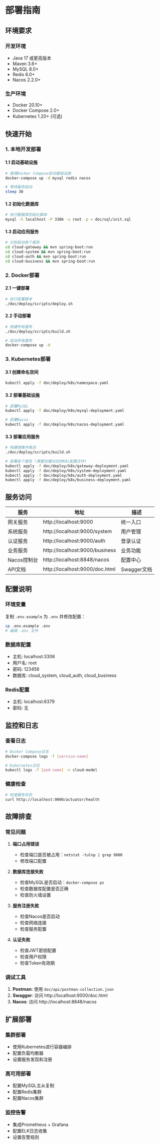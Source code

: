 # 部署指南

## 环境要求

### 开发环境
- Java 17 或更高版本
- Maven 3.6+
- MySQL 8.0+
- Redis 6.0+
- Nacos 2.2.0+

### 生产环境
- Docker 20.10+
- Docker Compose 2.0+
- Kubernetes 1.20+ (可选)

## 快速开始

### 1. 本地开发部署

#### 1.1 启动基础设施
```bash
# 使用Docker Compose启动基础设施
docker-compose up -d mysql redis nacos

# 等待服务启动
sleep 30
```

#### 1.2 初始化数据库
```bash
# 执行数据库初始化脚本
mysql -h localhost -P 3306 -u root -p < doc/sql/init.sql
```

#### 1.3 启动应用服务
```bash
# 分别启动各个服务
cd cloud-gateway && mvn spring-boot:run
cd cloud-system && mvn spring-boot:run
cd cloud-auth && mvn spring-boot:run
cd cloud-business && mvn spring-boot:run
```

### 2. Docker部署

#### 2.1 一键部署
```bash
# 执行部署脚本
./doc/deploy/scripts/deploy.sh
```

#### 2.2 手动部署
```bash
# 构建所有服务
./doc/deploy/scripts/build.sh

# 启动所有服务
docker-compose up -d
```

### 3. Kubernetes部署

#### 3.1 创建命名空间
```bash
kubectl apply -f doc/deploy/k8s/namespace.yaml
```

#### 3.2 部署基础设施
```bash
# 部署MySQL
kubectl apply -f doc/deploy/k8s/mysql-deployment.yaml

# 部署Nacos
kubectl apply -f doc/deploy/k8s/nacos-deployment.yaml
```

#### 3.3 部署应用服务
```bash
# 构建镜像并推送
./doc/deploy/scripts/build.sh

# 部署各个服务 (需要创建对应的K8s配置文件)
kubectl apply -f doc/deploy/k8s/gateway-deployment.yaml
kubectl apply -f doc/deploy/k8s/system-deployment.yaml
kubectl apply -f doc/deploy/k8s/auth-deployment.yaml
kubectl apply -f doc/deploy/k8s/business-deployment.yaml
```

## 服务访问

| 服务 | 地址 | 描述 |
|------|------|------|
| 网关服务 | http://localhost:9000 | 统一入口 |
| 系统服务 | http://localhost:9000/system | 用户管理 |
| 认证服务 | http://localhost:9000/auth | 登录认证 |
| 业务服务 | http://localhost:9000/business | 业务功能 |
| Nacos控制台 | http://localhost:8848/nacos | 配置中心 |
| API文档 | http://localhost:9000/doc.html | Swagger文档 |

## 配置说明

### 环境变量
复制 `.env.example` 为 `.env` 并修改配置：
```bash
cp .env.example .env
# 编辑 .env 文件
```

### 数据库配置
- 主机: localhost:3306
- 用户名: root
- 密码: 123456
- 数据库: cloud_system, cloud_auth, cloud_business

### Redis配置
- 主机: localhost:6379
- 密码: 无

## 监控和日志

### 查看日志
```bash
# Docker Compose日志
docker-compose logs -f [service-name]

# Kubernetes日志
kubectl logs -f [pod-name] -n cloud-model
```

### 健康检查
```bash
# 检查服务状态
curl http://localhost:9000/actuator/health
```

## 故障排查

### 常见问题

1. **端口占用错误**
   - 检查端口是否被占用：`netstat -tulnp | grep 9000`
   - 修改端口配置

2. **数据库连接失败**
   - 检查MySQL是否启动：`docker-compose ps`
   - 检查数据库配置是否正确
   - 检查防火墙设置

3. **服务注册失败**
   - 检查Nacos是否启动
   - 检查网络连接
   - 检查服务配置

4. **认证失败**
   - 检查JWT密钥配置
   - 检查用户权限
   - 检查Token有效期

### 调试工具

1. **Postman**: 使用 `doc/api/postman-collection.json`
2. **Swagger**: 访问 http://localhost:9000/doc.html
3. **Nacos**: 访问 http://localhost:8848/nacos

## 扩展部署

### 集群部署
- 使用Kubernetes进行容器编排
- 配置负载均衡器
- 设置服务发现和注册

### 高可用部署
- 配置MySQL主从复制
- 配置Redis集群
- 配置Nacos集群

### 监控告警
- 集成Prometheus + Grafana
- 配置ELK日志收集
- 设置告警规则
